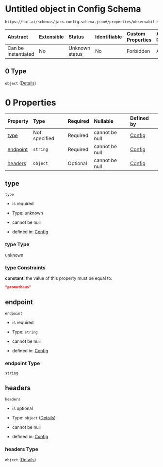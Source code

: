 # Untitled object in Config Schema

```txt
https://hai.ai/schemas/jacs.config.schema.json#/properties/observability/properties/metrics/properties/destination/oneOf/0
```



| Abstract            | Extensible | Status         | Identifiable | Custom Properties | Additional Properties | Access Restrictions | Defined In                                                                                |
| :------------------ | :--------- | :------------- | :----------- | :---------------- | :-------------------- | :------------------ | :---------------------------------------------------------------------------------------- |
| Can be instantiated | No         | Unknown status | No           | Forbidden         | Allowed               | none                | [jacs.config.schema.json\*](../../schemas/jacs.config.schema.json "open original schema") |

## 0 Type

`object` ([Details](jacs-properties-observability-properties-metrics-properties-destination-oneof-0.md))

# 0 Properties

| Property              | Type          | Required | Nullable       | Defined by                                                                                                                                                                                                                                                        |
| :-------------------- | :------------ | :------- | :------------- | :---------------------------------------------------------------------------------------------------------------------------------------------------------------------------------------------------------------------------------------------------------------- |
| [type](#type)         | Not specified | Required | cannot be null | [Config](jacs-properties-observability-properties-metrics-properties-destination-oneof-0-properties-type.md "https://hai.ai/schemas/jacs.config.schema.json#/properties/observability/properties/metrics/properties/destination/oneOf/0/properties/type")         |
| [endpoint](#endpoint) | `string`      | Required | cannot be null | [Config](jacs-properties-observability-properties-metrics-properties-destination-oneof-0-properties-endpoint.md "https://hai.ai/schemas/jacs.config.schema.json#/properties/observability/properties/metrics/properties/destination/oneOf/0/properties/endpoint") |
| [headers](#headers)   | `object`      | Optional | cannot be null | [Config](jacs-properties-observability-properties-metrics-properties-destination-oneof-0-properties-headers.md "https://hai.ai/schemas/jacs.config.schema.json#/properties/observability/properties/metrics/properties/destination/oneOf/0/properties/headers")   |

## type



`type`

* is required

* Type: unknown

* cannot be null

* defined in: [Config](jacs-properties-observability-properties-metrics-properties-destination-oneof-0-properties-type.md "https://hai.ai/schemas/jacs.config.schema.json#/properties/observability/properties/metrics/properties/destination/oneOf/0/properties/type")

### type Type

unknown

### type Constraints

**constant**: the value of this property must be equal to:

```json
"prometheus"
```

## endpoint



`endpoint`

* is required

* Type: `string`

* cannot be null

* defined in: [Config](jacs-properties-observability-properties-metrics-properties-destination-oneof-0-properties-endpoint.md "https://hai.ai/schemas/jacs.config.schema.json#/properties/observability/properties/metrics/properties/destination/oneOf/0/properties/endpoint")

### endpoint Type

`string`

## headers



`headers`

* is optional

* Type: `object` ([Details](jacs-properties-observability-properties-metrics-properties-destination-oneof-0-properties-headers.md))

* cannot be null

* defined in: [Config](jacs-properties-observability-properties-metrics-properties-destination-oneof-0-properties-headers.md "https://hai.ai/schemas/jacs.config.schema.json#/properties/observability/properties/metrics/properties/destination/oneOf/0/properties/headers")

### headers Type

`object` ([Details](jacs-properties-observability-properties-metrics-properties-destination-oneof-0-properties-headers.md))

